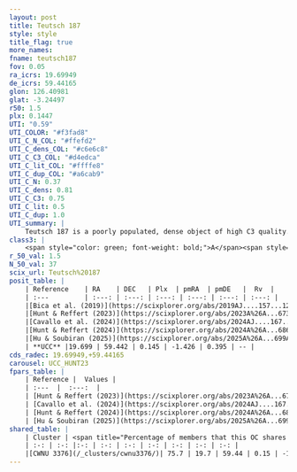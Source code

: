 ```yaml
---
layout: post
title: Teutsch 187
style: style
title_flag: true
more_names: 
fname: teutsch187
fov: 0.05
ra_icrs: 19.69949
de_icrs: 59.44165
glon: 126.40981
glat: -3.24497
r50: 1.5
plx: 0.1447
UTI: "0.59"
UTI_COLOR: "#f3fad8"
UTI_C_N_COL: "#ffefd2"
UTI_C_dens_COL: "#c6e6c8"
UTI_C_C3_COL: "#d4edca"
UTI_C_lit_COL: "#ffffe8"
UTI_C_dup_COL: "#a6cab9"
UTI_C_N: 0.37
UTI_C_dens: 0.81
UTI_C_C3: 0.75
UTI_C_lit: 0.5
UTI_C_dup: 1.0
UTI_summary: |
    Teutsch 187 is a poorly populated, dense object of high C3 quality. It is moderately studied in the literature. This object shares a large percentage of members with a later reported entry.
class3: |
    <span style="color: green; font-weight: bold;">A</span><span style="color: #FFC300; font-weight: bold;">B</span>
r_50_val: 1.5
N_50_val: 37
scix_url: Teutsch%20187
posit_table: |
    | Reference    | RA    | DEC   | Plx  | pmRA  | pmDE   |  Rv  |
    | :---         | :---: | :---: | :---: | :---: | :---: | :---: |
    |[Bica et al. (2019)](https://scixplorer.org/abs/2019AJ....157...12B) | 19.703 | 59.447 | -- | -- | -- | -- |
    |[Hunt & Reffert (2023)](https://scixplorer.org/abs/2023A%26A...673A.114H) | 19.696 | 59.441 | 0.144 | -1.425 | 0.388 | -- |
    |[Cavallo et al. (2024)](https://scixplorer.org/abs/2024AJ....167...12C) | 19.719 | 59.438 | 0.14 | -- | -- | -- |
    |[Hunt & Reffert (2024)](https://scixplorer.org/abs/2024A%26A...686A..42H) | 19.696 | 59.441 | 0.144 | -1.425 | 0.388 | -- |
    |[Hu & Soubiran (2025)](https://scixplorer.org/abs/2025A%26A...699A.246H) | 19.72 | 59.438 | -- | -- | -- | -- |
    | **UCC** |19.699 | 59.442 | 0.145 | -1.426 | 0.395 | -- | 
cds_radec: 19.69949,+59.44165
carousel: UCC_HUNT23
fpars_table: |
    | Reference |  Values |
    | :---  |  :---:  |
    | [Hunt & Reffert (2023)](https://scixplorer.org/abs/2023A%26A...673A.114H) | `AV50=1.93, diffAV50=1.667, MOD50=14.029, logAge50=8.849` |
    | [Cavallo et al. (2024)](https://scixplorer.org/abs/2024AJ....167...12C) | `AV50=1.77, dMod50=13.1, logAge50=9.24, [Fe/H]50=-0.28` |
    | [Hunt & Reffert (2024)](https://scixplorer.org/abs/2024A%26A...686A..42H) | `MassJ=443.392` |
    | [Hu & Soubiran (2025)](https://scixplorer.org/abs/2025A%26A...699A.246H) | `MA22=-0.15, MA23f=-0.54, MZ23=-0.51, MK24=-0.43, MF24=-0.4` |
shared_table: |
    | Cluster | <span title="Percentage of members that this OC shares with the ones listed">%</span>   | RA   | DEC   | Plx   | pmRA  | pmDE  | Rv | UTI |
    | :-: | :-: |:-: | :-: | :-: | :-: | :-: | :-: | :-: |
    |[CWNU 3376](/_clusters/cwnu3376/)| 75.7 | 19.7 | 59.44 | 0.15 | -1.42 | 0.39 | -- |0.01 |
---
```

